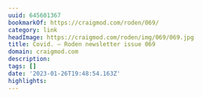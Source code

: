 ```yaml
---
uuid: 645601367
bookmarkOf: https://craigmod.com/roden/069/
category: link
headImage: https://craigmod.com/roden/img/069/069.jpg
title: Covid. — Roden newsletter issue 069
domain: craigmod.com
description: 
tags: []
date: '2023-01-26T19:48:54.163Z'
highlights: 
---
```





